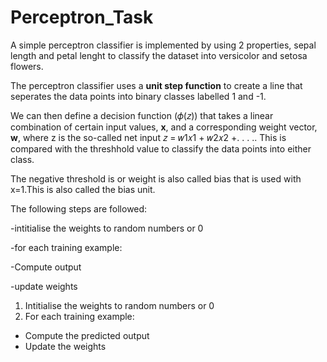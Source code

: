# Perceptron_Task

A simple perceptron classifier is implemented by using 2 properties, sepal length and petal lenght to classify the dataset into versicolor and setosa flowers.

The perceptron classifier uses a **unit step function** to create a line that seperates the data points into binary classes labelled 1 and -1. 

We can then define a decision function (𝜙(𝑧)) that
takes a linear combination of certain input values, **x**, and a corresponding weight
vector, **w**, where z is the so-called net input 𝑧 = 𝑤1𝑥1 + 𝑤2𝑥2 +. . . .. This is compared with the threshhold value to classify the data points into either class.

The negative threshold is or weight is also called bias that is used with x=1.This is also called the bias unit.

The following steps are followed:

-intitialise the weights to random numbers or 0

-for each training example:

 -Compute output
 
 -update weights
 
 1. Intitialise the weights to random numbers or 0
 2. For each training example:
   - Compute the predicted output
   - Update the weights
     
 



